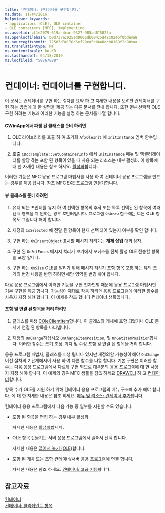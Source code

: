 ```yaml
---
title: '컨테이너: 컨테이너를 구현합니다.'
ms.date: 11/04/2016
helpviewer_keywords:
- applications [OLE], OLE container
- OLE containers [MFC], implementing
ms.assetid: af1e2079-619a-4eac-9327-985ad875823a
ms.openlocfilehash: b0d737a2025ed0006db00425d42c02ebf0bdeda8
ms.sourcegitcommit: 72583d30170d6ef29ea5c6848dc00169f2c909aa
ms.translationtype: MT
ms.contentlocale: ko-KR
ms.lasthandoff: 04/18/2019
ms.locfileid: "58767888"
---
```

# <a name="containers-implementing-a-container"></a>컨테이너: 컨테이너를 구현합니다.

이 문서는 컨테이너를 구현 하는 절차를 요약 하 고 자세한 내용을 보려면 컨테이너를 구현 하는 방법에 대 한 설명을 제공 하는 다른 문서를 안내 합니다. 또한 일부 선택적 OLE 구현 하려는 기능과 이러한 기능을 설명 하는 문서를 나열 합니다.

#### <a name="to-prepare-your-cwinapp-derived-class"></a>CWinApp에서 파생 된 클래스를 준비 하려면

1. OLE 라이브러리를 호출 하 여 초기화 `AfxOleInit` 에 `InitInstance` 멤버 함수입니다.

1. 호출 `CDocTemplate::SetContainerInfo` 에서 `InitInstance` 메뉴 및 액셀러레이터를 할당 하는 포함 된 항목이 있을 때 사용 되는 리소스는 내부 활성화. 이 항목에 대 한 자세한 내용은 참조 하세요. [활성화](../mfc/activation-cpp.md)합니다.

이러한 기능은 MFC 응용 프로그램 마법사를 사용 하 여 컨테이너 응용 프로그램을 만드는 경우를 제공 됩니다. 참조 [MFC EXE 프로그램 만들기](../mfc/reference/mfc-application-wizard.md)합니다.

#### <a name="to-prepare-your-view-class"></a>뷰 클래스를 준비 하려면

1. 유지 되는 포인터를 유지 하 여 선택한 항목의 추적 또는 목록 선택된 된 항목에 여러 선택 영역을 지 원하는 경우 포인터입니다. 프로그램 `OnDraw` 함수에는 모든 OLE 항목도 그립니다 해야 합니다.

1. 재정의 `IsSelected` 에 전달 된 항목이 현재 선택 되어 있는지 여부를 확인 합니다.

1. 구현 하는 `OnInsertObject` 표시할 메시지 처리기는 **개체 삽입** 대화 상자.

1. 구현 된 `OnSetFocus` 메시지 처리기 보기에서 포커스를 전체 활성 OLE 전송할 항목을 포함 합니다.

1. 구현 하는 `OnSize` OLE를 알리기 위해 메시지 처리기 포함 항목 포함 하는 뷰의 크기의 변경 내용을 반영 하려면 해당 영역을 변경 해야 합니다.

다음 응용 프로그램에서 이러한 기능을 구현 천차만별 때문에 응용 프로그램 마법사만 기본 구현을 제공 합니다. 가능성이 제대로 작동 하려면 응용 프로그램에 이러한 함수를 사용자 지정 해야 합니다. 이 예제를 참조 합니다 [컨테이너](../overview/visual-cpp-samples.md) 샘플입니다.

#### <a name="to-handle-embedded-and-linked-items"></a>포함 및 연결 된 항목을 처리 하려면

1. 클래스를 파생 [COleClientItem](../mfc/reference/coleclientitem-class.md)합니다. 이 클래스의 개체에 포함 되었거나 OLE 문서에 연결 된 항목을 나타냅니다.

1. 재정의 `OnChange`하십시오 `OnChangeItemPosition`, 및 `OnGetItemPosition`합니다. 이러한 함수는 크기 조정, 위치 및 수정 포함 및 연결 된 항목을 처리 합니다.

응용 프로그램 마법사, 클래스를 파생 됩니다 있지만 재정의할 가능성이 해야 `OnChange` 이전 절차의 2 단계에서이 사용 하 여 다른 함수를 나열 합니다. 기본 구현은 이러한 함수는 다음 응용 프로그램에서 다르게 구현 되므로 대부분의 응용 프로그램에 대 한 사용자 지정 해야 합니다. 이 예제의 경우 MFC 샘플을 참조 하세요 [DRAWCLI](../overview/visual-cpp-samples.md) 하 고 [컨테이너](../overview/visual-cpp-samples.md)합니다.

항목 수가 OLE를 지원 하기 위해 컨테이너 응용 프로그램의 메뉴 구조에 추가 해야 합니다. 에 대 한 자세한 내용은 참조 하세요. [메뉴 및 리소스: 컨테이너 추가](../mfc/menus-and-resources-container-additions.md)합니다.

컨테이너 응용 프로그램에서 다음 기능 중 일부를 지원할 수도 있습니다.

- 포함 된 항목을 편집 하는 경우 내부 활성화.

   자세한 내용은 [활성화](../mfc/activation-cpp.md)합니다.

- OLE 항목 만들기는 서버 응용 프로그램에서 끌어서 선택 합니다.

   자세한 내용은 [끌어서 놓기 (OLE)](../mfc/drag-and-drop-ole.md)합니다.

- 포함 된 개체 또는 조합 컨테이너/서버 응용 프로그램에 연결 합니다.

   자세한 내용은 참조 하세요. [컨테이너: 고급 기능](../mfc/containers-advanced-features.md)합니다.

## <a name="see-also"></a>참고자료

[컨테이너](../mfc/containers.md)<br/>
[컨테이너: 클라이언트 항목](../mfc/containers-client-items.md)
